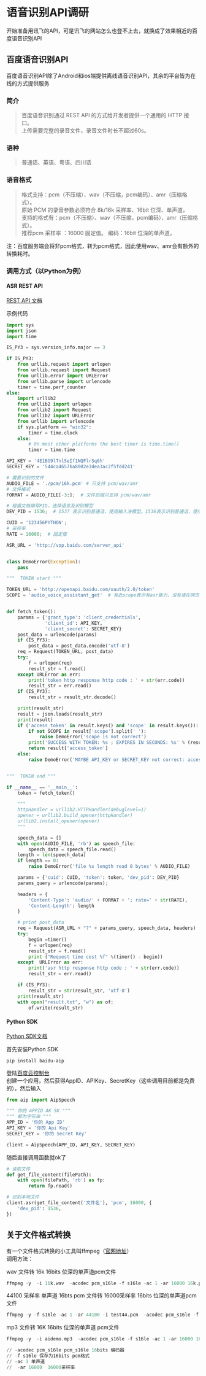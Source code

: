 # 语音识别API调研

开始准备用讯飞的API，可是讯飞的网站怎么也登不上去，就换成了效果相近的百度语音识别API

## 百度语音识别API

百度语音识别API除了Android和ios端提供离线语音识别API，其余的平台皆为在线的方式提供服务

### 简介
>百度语音识别通过 REST API 的方式给开发者提供一个通用的 HTTP 接口。   
>上传需要完整的录音文件，录音文件时长不超过60s。  
 
### 语种
>普通话、英语、粤语、四川话  
  
### 语音格式
>格式支持：pcm（不压缩）、wav（不压缩，pcm编码）、amr（压缩格式）。  
>原始 PCM 的录音参数必须符合 8k/16k 采样率、16bit 位深、单声道，  
>支持的格式有：pcm（不压缩）、wav（不压缩，pcm编码）、amr（压缩格式）。  
>推荐pcm 采样率 ：16000 固定值。 编码：16bit 位深的单声道。  

注：百度服务端会将非pcm格式，转为pcm格式，因此使用wav、amr会有额外的转换耗时。

### 调用方式（以Python为例）

#### ASR REST API

[REST API 文档](http://ai.baidu.com/docs#/ASR-API/top)

示例代码  

```python
import sys
import json
import time

IS_PY3 = sys.version_info.major == 3

if IS_PY3:
    from urllib.request import urlopen
    from urllib.request import Request
    from urllib.error import URLError
    from urllib.parse import urlencode
    timer = time.perf_counter
else:
    import urllib2
    from urllib2 import urlopen
    from urllib2 import Request
    from urllib2 import URLError
    from urllib import urlencode
    if sys.platform == "win32":
        timer = time.clock
    else:
        # On most other platforms the best timer is time.time()
        timer = time.time

API_KEY = '4E1BG9lTnlSeIf1NQFlrSq6h'
SECRET_KEY = '544ca4657ba8002e3dea3ac2f5fdd241'

# 需要识别的文件
AUDIO_FILE = './pcm/16k.pcm' # 只支持 pcm/wav/amr
# 文件格式
FORMAT = AUDIO_FILE[-3:];  # 文件后缀只支持 pcm/wav/amr

# 根据文档填写PID，选择语言及识别模型
DEV_PID = 1536;  # 1537 表示识别普通话，使用输入法模型。1536表示识别普通话，使用搜索模型

CUID = '123456PYTHON';
# 采样率
RATE = 16000;  # 固定值

ASR_URL = 'http://vop.baidu.com/server_api'


class DemoError(Exception):
    pass

"""  TOKEN start """

TOKEN_URL = 'http://openapi.baidu.com/oauth/2.0/token'
SCOPE = 'audio_voice_assistant_get'  # 有此scope表示有asr能力，没有请在网页里勾选


def fetch_token():
    params = {'grant_type': 'client_credentials',
              'client_id': API_KEY,
              'client_secret': SECRET_KEY}
    post_data = urlencode(params)
    if (IS_PY3):
        post_data = post_data.encode('utf-8')
    req = Request(TOKEN_URL, post_data)
    try:
        f = urlopen(req)
        result_str = f.read()
    except URLError as err:
        print('token http response http code : ' + str(err.code))
        result_str = err.read()
    if (IS_PY3):
        result_str = result_str.decode()

    print(result_str)
    result = json.loads(result_str)
    print(result)
    if ('access_token' in result.keys() and 'scope' in result.keys()):
        if not SCOPE in result['scope'].split(' '):
            raise DemoError('scope is not correct')
        print('SUCCESS WITH TOKEN: %s ; EXPIRES IN SECONDS: %s' % (result['access_token'], result['expires_in']))
        return result['access_token']
    else:
        raise DemoError('MAYBE API_KEY or SECRET_KEY not correct: access_token or scope not found in token response')


"""  TOKEN end """

if __name__ == '__main__':
    token = fetch_token()

    """
    httpHandler = urllib2.HTTPHandler(debuglevel=1)
    opener = urllib2.build_opener(httpHandler)
    urllib2.install_opener(opener)
    """

    speech_data = []
    with open(AUDIO_FILE, 'rb') as speech_file:
        speech_data = speech_file.read()
    length = len(speech_data)
    if length == 0:
        raise DemoError('file %s length read 0 bytes' % AUDIO_FILE)

    params = {'cuid': CUID, 'token': token, 'dev_pid': DEV_PID}
    params_query = urlencode(params);

    headers = {
        'Content-Type': 'audio/' + FORMAT + '; rate=' + str(RATE),
        'Content-Length': length
    }

    # print post_data
    req = Request(ASR_URL + "?" + params_query, speech_data, headers)
    try:
        begin =timer()
        f = urlopen(req)
        result_str = f.read()
        print ("Request time cost %f" %(timer() - begin))
    except  URLError as err:
        print('asr http response http code : ' + str(err.code))
        result_str = err.read()

    if (IS_PY3):
        result_str = str(result_str, 'utf-8')
    print(result_str)
    with open("result.txt", "w") as of:
        of.write(result_str)

```
#### Python SDK

[Python SDK文档](http://ai.baidu.com/docs#/ASR-Online-Python-SDK/top)  

首先安装Python SDK

```shell
pip install baidu-aip
```

登陆[百度云控制台](https://console.bce.baidu.com/?_=1540537657438&fromai=1#/aip/overview)   
创建一个应用，然后获得AppID、APIKey、SecretKey（这些调用目前都是免费的），然后输入   
```python
from aip import AipSpeech

""" 你的 APPID AK SK """
""" 都为字符串 """
APP_ID = '你的 App ID'
API_KEY = '你的 Api Key'
SECRET_KEY = '你的 Secret Key'

client = AipSpeech(APP_ID, API_KEY, SECRET_KEY)
```
随后直接调用函数就ok了  
```python
# 读取文件
def get_file_content(filePath):
    with open(filePath, 'rb') as fp:
        return fp.read()

# 识别本地文件
client.asr(get_file_content('文件名'), 'pcm', 16000, {
    'dev_pid': 1536,
})
```

    

## 关于文件格式转换  

有一个文件格式转换的小工具叫ffmpeg（[官网地址](http://ffmpeg.org/)）   
调用方法：   

wav 文件转 16k 16bits 位深的单声道pcm文件   
```s
ffmpeg -y  -i 16k.wav  -acodec pcm_s16le -f s16le -ac 1 -ar 16000 16k.pcm 
```  
44100 采样率 单声道 16bts pcm 文件转 16000采样率 16bits 位深的单声道pcm文件   
```s
ffmpeg -y -f s16le -ac 1 -ar 44100 -i test44.pcm  -acodec pcm_s16le -f s16le -ac 1 -ar 16000 16k.pcm 
```   
mp3 文件转 16K 16bits 位深的单声道 pcm文件   
```s
ffmpeg -y  -i aidemo.mp3  -acodec pcm_s16le -f s16le -ac 1 -ar 16000 16k.pcm 

// -acodec pcm_s16le pcm_s16le 16bits 编码器 
// -f s16le 保存为16bits pcm格式
// -ac 1 单声道
//  -ar 16000  16000采样率
```  